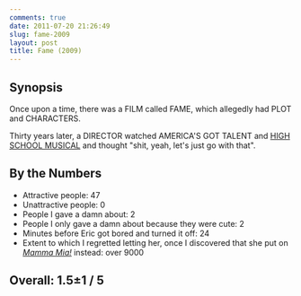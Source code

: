 ```yaml
---
comments: true
date: 2011-07-20 21:26:49
slug: fame-2009
layout: post
title: Fame (2009)
---
```


## Synopsis


Once upon a time, there was a FILM called FAME, which allegedly had PLOT and CHARACTERS.

Thirty years later, a DIRECTOR watched AMERICA'S GOT TALENT and [HIGH SCHOOL MUSICAL](/filmreviews/high-school-musical-2) and thought "shit, yeah, let's just go with that".


## By the Numbers

  * Attractive people: 47
  * Unattractive people: 0
  * People I gave a damn about: 2
  * People I only gave a damn about because they were cute: 2
  * Minutes before Eric got bored and turned it off: 24
  * Extent to which I regretted letting her, once I discovered that she put on _[Mamma Mia!](../mamma-mia/)_ instead: over 9000

## Overall: 1.5±1 / 5
